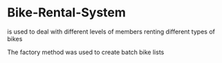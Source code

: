 # Bike-Rental-System
is used to deal with different levels of members renting different types of bikes

The factory method was used to create batch bike lists

